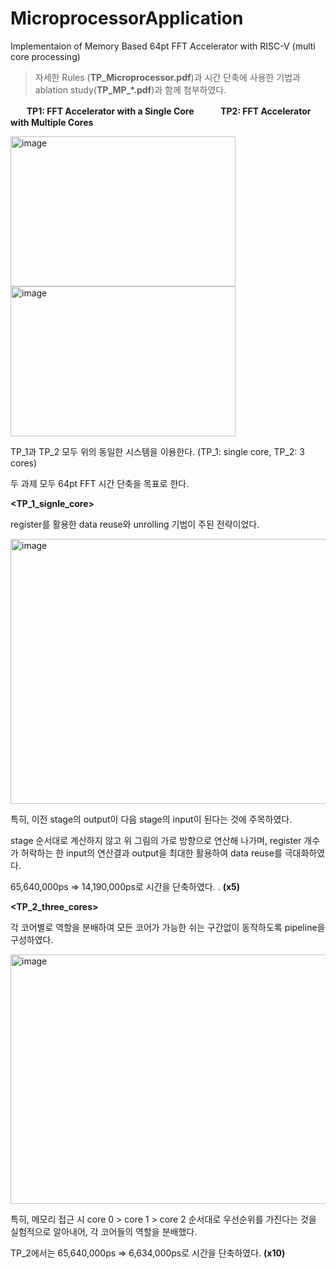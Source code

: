 # MicroprocessorApplication
Implementaion of Memory Based 64pt FFT Accelerator with RISC-V (multi core processing)

>자세한 Rules (**TP_Microprocessor.pdf**)과 시간 단축에 사용한 기법과 ablation study(**TP_MP_*.pdf**)과 함께 첨부하였다.


ㅤㅤ**TP1: FFT Accelerator with a Single Core**   ㅤㅤㅤ**TP2: FFT Accelerator with Multiple Cores** 


<img width="360" height="240" alt="image" src="https://github.com/user-attachments/assets/f722fae9-80f3-4487-90f3-206604fc04f6" /> <img width="360" height="240" alt="image" src="https://github.com/user-attachments/assets/82ac7a00-9f5e-4239-a927-d7bea267f9bb" /> 

TP_1과 TP_2 모두 위의 동일한 시스템을 이용한다. (TP_1: single core, TP_2: 3 cores)




두 과제 모두 64pt FFT 시간 단축을 목표로 한다.

**<TP_1_signle_core>**


register를 활용한 data reuse와 unrolling 기법이 주된 전략이었다.

<img width="850" height="424" alt="image" src="https://github.com/user-attachments/assets/a03b6e20-818b-401c-87bd-10c32ea2c9fb" />

특히, 이전 stage의 output이 다음 stage의 input이 된다는 것에 주목하였다.

stage 순서대로 계산하지 않고 위 그림의 가로 방향으로 연산해 나가며, register 개수가 허락하는 한 input의 연산결과 output을 최대한 활용하여 data reuse를 극대화하였다. 

65,640,000ps => 14,190,000ps로 시간을 단축하였다. . **(x5)**

**<TP_2_three_cores>**

각 코어별로 역할을 분배하여 모든 코어가 가능한 쉬는 구간없이 동작하도록 pipeline을 구성하였다.

<img width="1410" height="399" alt="image" src="https://github.com/user-attachments/assets/d4cda7ae-c4c7-4df4-90f9-0f87fcd7939d" />

특히, 메모리 접근 시 core 0 > core 1 > core 2 순서대로 우선순위를 가진다는 것을 실험적으로 알아내어, 각 코어들의 역할을 분배했다.

TP_2에서는 65,640,000ps => 6,634,000ps로 시간을 단축하였다.  **(x10)**





